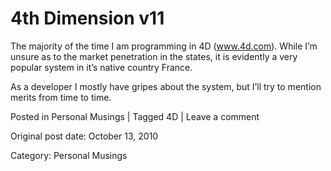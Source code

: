 # 4th Dimension v11

The majority of the time I am programming in 4D (www.4d.com). While I’m unsure
as to the market penetration in the states, it is evidently a very popular
system in it’s native country France.

As a developer I mostly have gripes about the system, but I’ll try to mention
merits from time to time.

Posted in Personal Musings | Tagged 4D | Leave a comment 


Original post date: October 13, 2010

Category: Personal Musings
